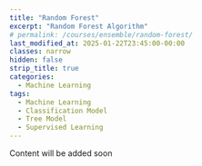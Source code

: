 ```yaml
---
title: "Random Forest"
excerpt: "Random Forest Algorithm"
# permalink: /courses/ensemble/random-forest/
last_modified_at: 2025-01-22T23:45:00-00:00
classes: narrow
hidden: false
strip_title: true
categories:
  - Machine Learning
tags: 
  - Machine Learning
  - Classification Model
  - Tree Model
  - Supervised Learning
---
```

Content will be added soon